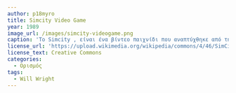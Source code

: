 ```yaml
---
author: p18myro
title: Simcity Video Game
year: 1989
image_url: /images/simcity-videogame.png
caption: 'To Simcity , είναι ένα βίντεο παιχνίδι που αναπτύχθηκε από την εταιρία Maxis το 1989.  Σχεδιαστής του παιχνιδιού  ήταν ο Will Wright. Σκοπό του παιχνιδιού ήταν η δημιουργία πόλεων πάνω σε ένα κενό χάρτη. Μετά την αρχική έκδοση του παιχνιδιού ακολούθησαν και άλλες με πιο γνώστη το The sims το οποίο κυκλοφόρησε το 2000 και γνώρισε τεράστια εμπορική επιτυχία. '
license_url: 'https://upload.wikimedia.org/wikipedia/commons/4/46/SimCity-Indigo.gif'
license_text: Creative Commons
categories:
  - Ορισμός  
tags:
  - Will Wright  
---
```

